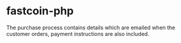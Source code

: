 fastcoin-php
============

The purchase process contains details which are emailed when the customer orders, payment instructions are also included.
